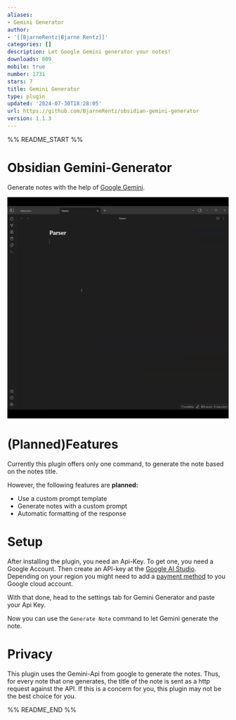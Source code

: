```yaml
---
aliases:
- Gemini Generator
author:
- '[[BjarneRentz|Bjarne Rentz]]'
categories: []
description: Let Google Gemini generator your notes!
downloads: 809
mobile: true
number: 1731
stars: 7
title: Gemini Generator
type: plugin
updated: '2024-07-30T18:28:05'
url: https://github.com/BjarneRentz/obsidian-gemini-generator
version: 1.1.3
---
```


%% README_START %%

# Obsidian Gemini-Generator 

Generate notes with the help of [Google Gemini](https://gemini.google.com/app?hl=de).

<img src="https://raw.githubusercontent.com/BjarneRentz/obsidian-gemini-generator/HEAD/images/demo.gif" />


# (Planned)Features
Currently this plugin offers only one command, to generate the note based on the notes title. 

However, the following features are **planned:**
- Use a custom prompt template
- Generate notes with a custom prompt
- Automatic formatting of the response


# Setup
After installing the plugin, you need an Api-Key.
To get one, you need a Google Account. Then create an API-key at the [Google AI Studio](https://aistudio.google.com/app/apikey). Depending on your region you might need to add a [payment method](https://ai.google.dev/gemini-api/terms#use-restrictions) to you Google cloud account.

With that done, head to the settings tab for Gemini Generator and paste your Api Key.

Now you can use the `Generate Note` command to let Gemini generate the note.

# Privacy
This plugin uses the Gemini-Api from google to generate the notes. Thus, for every note that one generates, the title of the note is sent as a http request against the API.
If this is a concern for you, this plugin may not be the best choice for you.

%% README_END %%